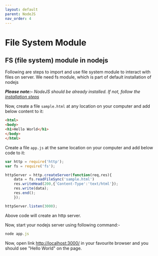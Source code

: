 ```yaml
---
layout: default
parent: NodeJS
nav_order: 4
---
```

# File System Module

## FS (file system) module in nodejs

Following are steps to import and use file system module to interact with files on server. We need fs module, which is part of default installation of nodejs

***Please note:-** NodeJS should be already installed. If not, follow the [installation steps](./install_nodejs.md)*

Now, create a file `sample.html` at any location on your computer and add below content to it:

```html
<html>
<body>
<h1>Hello World</h1>
</body>
</html>
```

Create a file `app.js` at the same location on your computer and add below code to it:

```js
var http = require('http');
var fs = require('fs');

httpServer = http.createServer(function(req,res){
    data = fs.readFileSync('sample.html')
    res.writeHead(200,{'Content-Type':'text/html'});
    res.write(data);
    res.end();
    });

httpServer.listen(3000);
```

Above code will create an http server.

Now, start your nodejs server using following command:-

```js
node app.js
```

Now, open link <http://localhost:3000/> in your favourite browser and you should see "Hello World" on the page.
